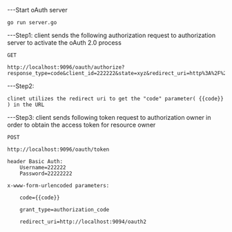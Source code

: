 ---Start oAuth server

    go run server.go


---Step1: client sends the following authorization request to authorization server to activate the oAuth 2.0 process 

    GET

    http://localhost:9096/oauth/authorize?response_type=code&client_id=222222&state=xyz&redirect_uri=http%3A%2F%2Flocalhost%3A9094%2Foauth2&scope=openid&nonce=cdef


---Step2: 

    clinet utilizes the redirect uri to get the "code" parameter( {{code}} ) in the URL


---Step3: client sends following token request to authorization owner in order to obtain the access token for resource owner

    POST

    http://localhost:9096/oauth/token

    header Basic Auth:
        Username=222222
        Password=22222222

    x-www-form-urlencoded parameters:

        code={{code}}

        grant_type=authorization_code
    
        redirect_uri=http://localhost:9094/oauth2
